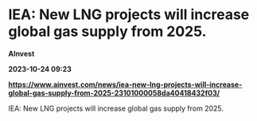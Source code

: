 # IEA: New LNG projects will increase global gas supply from 2025.
**AInvest**

**2023-10-24 09:23**

**https://www.ainvest.com/news/iea-new-lng-projects-will-increase-global-gas-supply-from-2025-23101000058da40418432f03/**

IEA: New LNG projects will increase global gas supply from 2025.